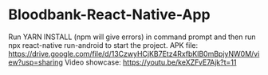# Bloodbank-React-Native-App
Run YARN INSTALL (npm will give errors) in command prompt and then run npx react-native run-android to start the project.
APK file: https://drive.google.com/file/d/13CzwyHCjKB7Etz4RxfbKlB0mBpjyNW0M/view?usp=sharing
Video showcase: https://youtu.be/keXZFvE7Ajk?t=11
